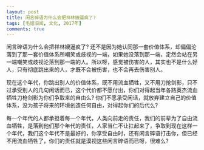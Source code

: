 ```yaml
---
layout: post
title: 闲言碎语为什么会把祥林嫂逼疯了?
tags: [毛姐旧闻, 文化, 2017年]
comments: true
---
```


闲言碎语为什么会把祥林嫂逼疯了? 还不是因为她认同那一套价值体系，却偏偏沦落到了那一套价值体系所嘲笑或歧视的一端，如果她没落到那一端，定然会站在另一端嘲笑或歧视沦落到那一端的人。所以呀，感觉被伤害的人，其实也不是什么好人，只有彻底跳出来的人，才既不会被伤害，也不会再去伤害别人。

现在这个年代，你跳出别人的价值体系，既不用流血牺牲，又不用刀抢剑影，只不过承受别人的几句闲话而已，这个代价都不愿付出，你们对得起当年各路英杰流血牺牲刀枪剑影为你们争取来的自由么? 你们不愿承受闲话，就放弃建立自己的价值体系，没为孩子将来的环境创造任何自由，对得起你们的后代么?

每一个年代的人都承担着每一个年代，人类向前走的责任，我们的前辈为了自由流血牺牲，是落到他们那个年代的责任，人家当仁不让扛起来了，争取到现在这样一个年代，我们这个年代不是最好的，你享受自由时，还有闲言碎语打击你，但已经不用流血牺牲了，你们的责任就是漠视这些闲言碎语而已呀，很难么?
